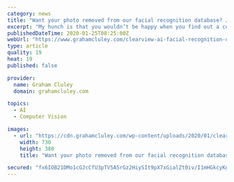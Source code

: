 ```yaml
---
category: news
title: "Want your photo removed from our facial recognition database? Just send us your photo and government-issued ID…"
excerpt: "My hunch is that you wouldn’t be happy when you find out a company has been scooping up the personal photos you upload to Facebook or Twitter, and feeding them into its facial recognition database without your permission. But that’s precisely what a controversial firm you’ve probably never heard of called Clearview AI has been doing."
publishedDateTime: 2020-01-25T08:25:00Z
webUrl: "https://www.grahamcluley.com/clearview-ai-facial-recognition-database-twitter/"
type: article
quality: 19
heat: 19
published: false

provider:
  name: Graham Cluley
  domain: grahamcluley.com

topics:
  - AI
  - Computer Vision

images:
  - url: "https://cdn.grahamcluley.com/wp-content/uploads/2020/01/clearview-ai.jpeg"
    width: 730
    height: 380
    title: "Want your photo removed from our facial recognition database? Just send us your photo and government-issued ID…"

secured: "fx6IOB21DMo1cGJcCfU3pTV5A5rGz2HiySIt9pX7xGialZt0iv/I1mHGkcyKgDBpcUY6ICQBUfJnF/OceXqrRk306XA1v7VhzSZ6/In0jD+7+eR62S0qg2nyOu7cOq5nTpe3yEAyaW31pMjNd6lfHKUpagTBhrw5cgwL8LqZlMLdqXc/4PVeKya9rD0rbtn3BohSP/kObvCjX1lQo2S4ljT1xwaSWeacbPNcmKuEHJXyddKXMvdCpSknpE7jVESyVVkM5cQlO4/ZwQoR6DGCk9gyGhnMpEVCNVp/52LABWjMXLW6mBStxDeeSO7am11H1+8MdYkE23sBq3ErZaYEd1uOZ0XVHS4+08GGF5e3C3frNKts1bP59W+032Qgv2vFE7bKXzT16MR6u4ldSrUSFCguCSK6UizvN46ZV9zkan6isBgwSYnt0Hsex6xS2M3nf9YqeLZSRhuwajGOF3swja+8U7etyWgpgApP1WQ7cBI=;83rG8nl2Xqg8CpBhsk6xqw=="
---
```


